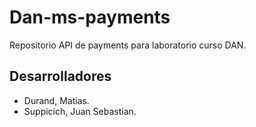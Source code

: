 # Dan-ms-payments

Repositorio API de payments para laboratorio curso DAN. 

## Desarrolladores

- Durand, Matias. 
- Suppicich, Juan Sebastian.
